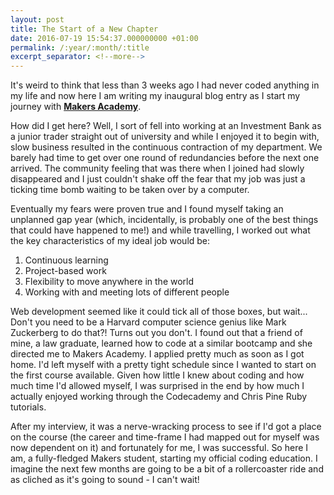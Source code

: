 ```yaml
---
layout: post
title: The Start of a New Chapter
date: 2016-07-19 15:54:37.000000000 +01:00
permalink: /:year/:month/:title
excerpt_separator: <!--more-->
---
```


It's weird to think that less than 3 weeks ago I had never coded anything in my life and now here I am writing my inaugural blog entry as I start my journey with **[Makers Academy](http://www.makersacademy.com/)**.

<!--more-->

How did I get here? Well, I sort of fell into working at an Investment Bank as a junior trader straight out of university and while I enjoyed it to begin with, slow business resulted in the continuous contraction of my department. We barely had time to get over one round of redundancies before the next one arrived. The community feeling that was there when I joined had slowly disappeared and I just couldn't shake off the fear that my job was just a ticking time bomb waiting to be taken over by a computer.

Eventually my fears were proven true and I found myself taking an unplanned gap year (which, incidentally, is probably one of the best things that could have happened to me!) and while travelling, I worked out what the key characteristics of my ideal job would be:
<ol class="default">
<li> Continuous learning</li>
<li> Project-based work </li>
<li> Flexibility to move anywhere in the world</li>
<li> Working with and meeting lots of different people</li>
</ol>

Web development seemed like it could tick all of those boxes, but wait... Don't you need to be a Harvard computer science genius like Mark Zuckerberg to do that?! Turns out you don't. I found out that a friend of mine, a law graduate, learned how to code at a similar bootcamp and she directed me to Makers Academy. I applied pretty much as soon as I got home. I'd left myself with a pretty tight schedule since I wanted to start on the first course available. Given how little I knew about coding and how much time I'd allowed myself, I was surprised in the end by how much I actually enjoyed working through the Codecademy and Chris Pine Ruby tutorials.

After my interview, it was a nerve-wracking process to see if I'd got a place on the course (the career and time-frame I had mapped out for myself was now dependent on it) and fortunately for me, I was successful. So here I am, a fully-fledged Makers student, starting my official coding education. I imagine the next few months are going to be a bit of a rollercoaster ride and as cliched as it's going to sound - I can't wait!

